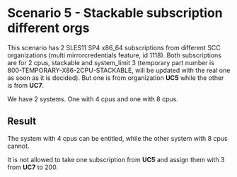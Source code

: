 Scenario 5 - Stackable subscription different orgs
==================================================

This scenario has 2 SLES11 SP4 x86_64 subscriptions from different SCC 
organizations (multi mirrorcredentials feature, id 1118).
Both subscriptions are for 2 cpus, stackable and system_limit 3 (temporary
part number is 800-TEMPORARY-X86-2CPU-STACKABLE, will be updated with the
real one as soon as it is decided).
But one is from organization **UC5** while the other is from **UC7**.

We have 2 systems. One with 4 cpus and one with 8 cpus.

Result
------

The system with 4 cpus can be entitled, while the other system with 8 cpus
cannot.

It is not allowed to take one subscription from **UC5**
and assign them with 3 from **UC7** to 200.

